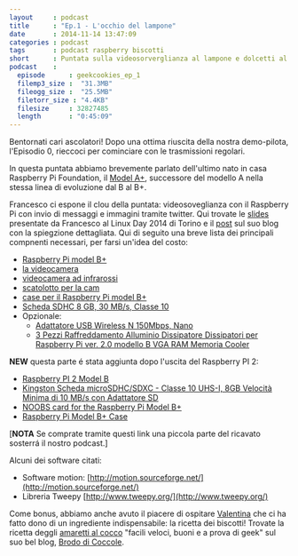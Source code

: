 ```yaml
---
layout     : podcast
title      : "Ep.1 - L'occhio del lampone"
date       : 2014-11-14 13:47:09
categories : podcast
tags       : podcast raspberry biscotti
short      : Puntata sulla videosorverglianza al lampone e dolcetti al cocco
podcast    :
  episode      : geekcookies_ep_1
  filemp3_size :  "31.3MB"
  fileogg_size :  "25.5MB"
  filetorr_size : "4.4KB"
  filesize     : 32827485
  length       : "0:45:09"
---
```

 
Bentornati cari ascolatori! Dopo una ottima riuscita della nostra demo-pilota, l'Episodio 0, rieccoci per cominciare con le trasmissioni regolari.

In questa puntata abbiamo brevemente parlato dell'ultimo nato in casa Raspberry Pi Foundation, il [Model A+][raspberryaplus], successore del modello A nella stessa linea di evoluzione dal B al B+.

Francesco ci espone il clou della puntata: videosoveglianza con il Raspberry Pi con  invio di messaggi e immagini tramite twitter. Qui trovate le [slides][slidesfrancesco] presentate da Francesco al Linux Day 2014 di Torino e il [post][blogfrancesco] sul suo blog con la spiegzione dettagliata.
Qui di seguito una breve lista dei principali compnenti necessari, per farsi un'idea del costo:

<!-- more -->

- [Raspberry Pi model B+](http://geni.us/LKF)
- [la videocamera](http://geni.us/2JRH)
- [videocamera ad infrarossi](http://geni.us/1eJu)
- [scatolotto per la cam](http://geni.us/2iBe)
- [case per il Raspberry Pi model B+ ](http://geni.us/1KBK)
- [Scheda SDHC 8 GB, 30 MB/s, Classe 10](http://geni.us/3zVe)
- Opzionale:
	- [Adattatore USB Wireless N 150Mbps, Nano](http://geni.us/2N3D)
	- [3 Pezzi Raffreddamento Alluminio Dissipatore Dissipatori per Raspberry Pi ver. 2.0 modello B VGA RAM Memoria Cooler](http://geni.us/1f0w)

**NEW** questa parte é stata aggiunta dopo l'uscita del Raspberry PI 2:

- [Raspberry PI 2 Model B](http://geni.us/3wut)
- [Kingston Scheda microSDHC/SDXC - Classe 10 UHS-I, 8GB Velocità Minima di 10 MB/s con Adattatore SD](http://geni.us/3y3E)
- [NOOBS card for the Raspberry Pi Model B+ ](http://geni.us/2R9A)
- [Raspberry Pi Model B+ Case](http://geni.us/2Ehs)

[**NOTA** Se comprate tramite questi link una piccola parte del ricavato sosterrá il nostro podcast.]

Alcuni dei software citati:

* Software motion: [http://motion.sourceforge.net/](http://motion.sourceforge.net/)
* Libreria Tweepy [http://www.tweepy.org/](http://www.tweepy.org/) 

Come bonus, abbiamo anche avuto il piacere di ospitare [Valentina](https://twitter.com/valefatina) che ci ha fatto dono di un ingrediente indispensabile: la ricetta dei biscotti! Trovate la ricetta deggli [amaretti al cocco][biscottivale] "facili veloci, buoni e a prova di geek" sul suo bel blog, [Brodo di Coccole](http://www.brododicoccole.com/).

[raspberryaplus]: http://www.raspberrypi.org/products/model-a-plus/
[slidesfrancesco]: http://www.slideshare.net/cesco_78/linux-day-2014-talk-su-videosorveglianza-con-raspberry-pi
[blogfrancesco]: http://www.iltucci.com/blog/category/progetti/videosorveglianza-con-raspberry-pi/
[biscottivale]: http://www.brododicoccole.com/dolcetti-di-amaretti-al-cocco/
